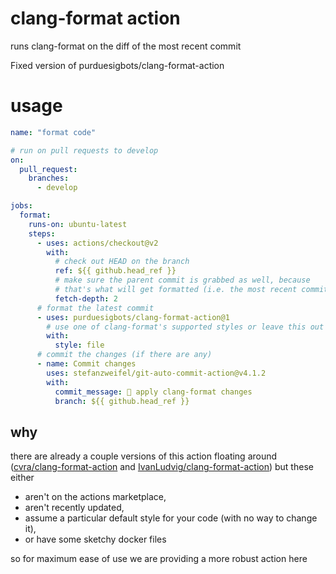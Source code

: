 # clang-format action

runs clang-format on the diff of the most recent commit

Fixed version of purduesigbots/clang-format-action

# usage

```yml
name: "format code"

# run on pull requests to develop
on:
  pull_request:
    branches:
      - develop

jobs:
  format:
    runs-on: ubuntu-latest
    steps:
      - uses: actions/checkout@v2
        with:
          # check out HEAD on the branch
          ref: ${{ github.head_ref }}
          # make sure the parent commit is grabbed as well, because
          # that's what will get formatted (i.e. the most recent commit)
          fetch-depth: 2
      # format the latest commit
      - uses: purduesigbots/clang-format-action@1
        # use one of clang-format's supported styles or leave this out to use the style in your .clang-format file
        with:
          style: file
      # commit the changes (if there are any)
      - name: Commit changes
        uses: stefanzweifel/git-auto-commit-action@v4.1.2
        with:
          commit_message: 🎨 apply clang-format changes
          branch: ${{ github.head_ref }}
```

## why

there are already a couple versions of this action floating around ([cvra/clang-format-action](https://github.com/cvra/clang-format-action) and [IvanLudvig/clang-format-action](https://github.com/IvanLudvig/clang-format-action)) but these either

- aren't on the actions marketplace,
- aren't recently updated,
- assume a particular default style for your code (with no way to change it),
- or have some sketchy docker files

so for maximum ease of use we are providing a more robust action here
